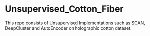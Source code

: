 # Unsupervised_Cotton_Fiber
This repo consists of Unsupervised Implementations such as SCAN, DeepCluster and AutoEncoder on holographic cotton dataset.
